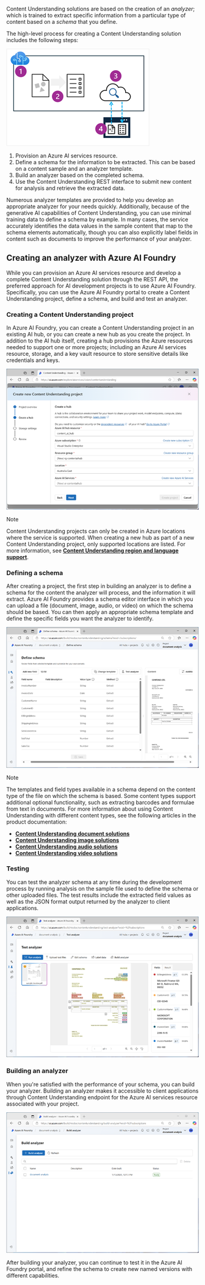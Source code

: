 Content Understanding solutions are based on the creation of an *analyzer*; which is trained to extract specific information from a particular type of content based on a *schema* that you define.

The high-level process for creating a Content Understanding solution includes the following steps:

![Diagram of a sample document being used to create a schema for an analyzer that is consumed by a client application.](../media/analyzer.png)

1. Provision an Azure AI services resource.
1. Define a schema for the information to be extracted. This can be based on a content sample and an analyzer template.
1. Build an analyzer based on the completed schema.
1. Use the Content Understanding REST interface to submit new content for analysis and retrieve the extracted data.

Numerous analyzer templates are provided to help you develop an appropriate analyzer for your needs quickly. Additionally, because of the generative AI capabilities of Content Understanding, you can use minimal training data to define a schema by example. In many cases, the service accurately identifies the data values in the sample content that map to the schema elements automatically, though you can also explicitly label fields in content such as documents to improve the performance of your analyzer.

## Creating an analyzer with Azure AI Foundry

While you can provision an Azure AI services resource and develop a complete Content Understanding solution through the REST API, the preferred approach for AI development projects is to use Azure AI Foundry. Specifically, you can use the Azure AI Foundry portal to create a Content Understanding project, define a schema, and build and test an analyzer.

### Creating a Content Understanding project

In Azure AI Foundry, you can create a Content Understanding project in an existing AI hub, or you can create a new hub as you create the project. In addition to the AI hub itself, creating a hub provisions the Azure resources needed to support one or more projects; including an Azure AI services resource, storage, and a key vault resource to store sensitive details like credentials and keys.

![Screenshot of the Create new Content Understanding project user interface in Azure AI Foundry.](../media/new-project.png)

> [!NOTE]
> Content Understanding projects can only be created in Azure locations where the service is supported. When creating a new hub as part of a new Content Understanding project, only supported locations are listed. For more information, see **[Content Understanding region and language support](/azure/ai-services/content-understanding/language-region-support)**.

### Defining a schema

After creating a project, the first step in building an analyzer is to define a schema for the content the analyzer will process, and the information it will extract. Azure AI Foundry provides a schema editor interface in which you can upload a file (document, image, audio, or video) on which the schema should be based. You can then apply an appropriate schema template and define the specific fields you want the analyzer to identify.

![Screenshot of the Define schema user interface in Azure AI Foundry.](../media/define-schema.png)

> [!NOTE]
> The templates and field types available in a schema depend on the content type of the file on which the schema is based. Some content types support additional optional functionality, such as extracting barcodes and formulae from text in documents. For more information about using Content Understanding with different content types, see the following articles in the product documentation:
>
> - **[Content Understanding document solutions](/azure/ai-services/content-understanding/document/overview)**
> - **[Content Understanding image solutions](/azure/ai-services/content-understanding/image/overview)**
> - **[Content Understanding audio solutions](/azure/ai-services/content-understanding/audio/overview)**
> - **[Content Understanding video solutions](/azure/ai-services/content-understanding/video/overview)**

### Testing

You can test the analyzer schema at any time during the development process by running analysis on the sample file used to define the schema or other uploaded files. The test results include the extracted field values as well as the JSON format output returned by the analyzer to client applications.

![Screenshot of the Test analyzer user interface in Azure AI Foundry.](../media/test-analyzer.png)

### Building an analyzer

When you're satisfied with the performance of your schema, you can build your analyzer. Building an analyzer makes it accessible to client applications through Content Understanding endpoint for the Azure AI services resource associated with your project.

![Screenshot of the Build analyzer user interface in Azure AI Foundry.](../media/build-analyzer.png)

After building your analyzer, you can continue to test it in the Azure AI Foundry portal, and refine the schema to create new named versions with different capabilities.
